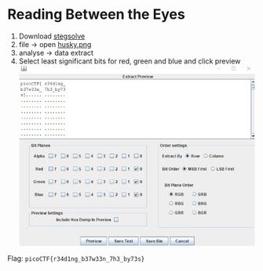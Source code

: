 # Reading Between the Eyes

1. Download [stegsolve](http://www.caesum.com/handbook/Stegsolve.jar)
2. file -> open [husky.png](husky.png)
3. analyse -> data extract
4. Select least significant bits for red, green and blue and click preview ![screenshot](screenshot.png)

Flag: `picoCTF{r34d1ng_b37w33n_7h3_by73s}`